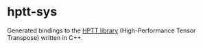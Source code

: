 # hptt-sys

Generated bindings to the [HPTT library](https://github.com/springer13/hptt) (High-Performance Tensor Transpose) written in C++.
